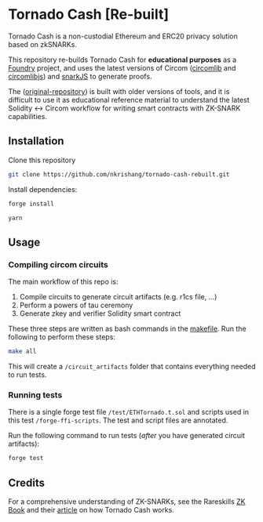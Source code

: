 # Tornado Cash [Re-built]

Tornado Cash is a non-custodial Ethereum and ERC20 privacy solution based on zkSNARKs.

This repository re-builds Tornado Cash for **educational purposes** as a [Foundry](https://book.getfoundry.sh/) project, and uses the latest versions of Circom ([circomlib](https://github.com/iden3/circomlib) and [circomlibjs](https://github.com/iden3/circomlibjs)) and [snarkJS](https://github.com/iden3/snarkjs) to generate proofs.

The ([original-repository](https://github.com/tornadocash/tornado-core)) is built with older versions of tools, and it is difficult to use it as educational reference material to understand the latest Solidity <-> Circom workflow for writing smart contracts with ZK-SNARK capabilities.

## Installation

Clone this repository

```bash
git clone https://github.com/nkrishang/tornado-cash-rebuilt.git
```

Install dependencies:

```bash
forge install
```

```bash
yarn
```

## Usage

### Compiling circom circuits

The main workflow of this repo is:

1. Compile circuits to generate circuit artifacts (e.g. r1cs file, ...)
2. Perform a powers of tau ceremony
3. Generate zkey and verifier Solidity smart contract

These three steps are written as bash commands in the [makefile](https://github.com/nkrishang/tornado-cash-rebuilt/blob/main/makefile). Run the following to perform these steps:

```bash
make all
```

This will create a `/circuit_artifacts` folder that contains everything needed to run tests.

### Running tests

There is a single forge test file `/test/ETHTornado.t.sol` and scripts used in this test `/forge-ffi-scripts`. The test and script files are annotated.

Run the following command to run tests (_after_ you have generated circuit artifacts):

```bash
forge test
```

## Credits

For a comprehensive understanding of ZK-SNARKs, see the Rareskills [ZK Book](https://www.rareskills.io/zk-book) and their [article](https://www.rareskills.io/post/how-does-tornado-cash-work) on how Tornado Cash works.
